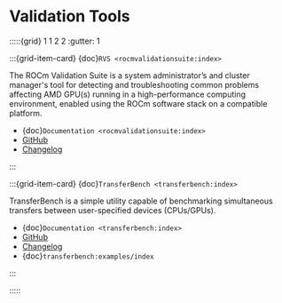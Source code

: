 # Validation Tools

:::::{grid} 1 1 2 2
:gutter: 1

:::{grid-item-card} {doc}`RVS <rocmvalidationsuite:index>`

The ROCm Validation Suite is a system administrator’s and cluster manager's tool for detecting and troubleshooting common problems affecting AMD GPU(s) running in a high-performance computing environment, enabled using the ROCm software stack on a compatible platform.

* {doc}`Documentation <rocmvalidationsuite:index>`
* [GitHub](https://github.com/ROCm-Developer-Tools/ROCmValidationSuite)
* [Changelog](https://github.com/ROCm-Developer-Tools/ROCmValidationSuite/blob/master/CHANGELOG.md)

:::

:::{grid-item-card} {doc}`TransferBench <transferbench:index>`

TransferBench is a simple utility capable of benchmarking simultaneous transfers between user-specified devices (CPUs/GPUs).

* {doc}`Documentation <transferbench:index>`
* [GitHub](https://github.com/ROCmSoftwarePlatform/TransferBench/)
* [Changelog](https://github.com/ROCmSoftwarePlatform/TransferBench/blob/develop/CHANGELOG.md)
* {doc}`transferbench:examples/index`

:::

:::::
